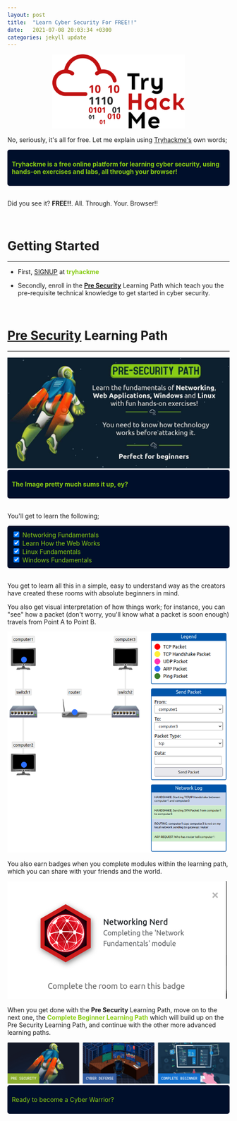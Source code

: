```yaml
---
layout: post
title:  "Learn Cyber Security For FREE!!"
date:   2021-07-08 20:03:34 +0300
categories: jekyll update
---
```


<div style="text-align:center;">

<img src="assets/thm-logo-small.png" width=300px>

</div>

No, seriously, it's all for free. Let me explain using [Tryhackme's](https://tryhackme.com) own words;

<div style="color:#88cc14;background-color:#000f2b;padding:10px;border-radius:5px;">

<strong>Tryhackme is a free online platform for learning cyber security, using hands-on exercises and labs, all through your browser!</strong>

</div>

<br>

Did you see it? **FREE!!**. All. Through. Your. Browser!!


<br>


# Getting Started
---
* First, <span style="color:#88cc14;">[SIGNUP](https://tryhackme.com/signup?referrer=4dbcc4eeab19e33d020a9e35e39a7a8f6552f432)</span> at <span style="color:#88cc14;">**tryhackme**</span>

* Secondly, enroll in the **[Pre Security](https://tryhackme.com/path/outline/presecurity)** Learning Path which teach you the pre-requisite technical knowledge to get started in cyber security.

<br>

# **[Pre Security](https://tryhackme.com/path/outline/presecurity) Learning Path**
---

<img src="assets/cyberfundamentals.jpg">
<br>

<div style="color:#88cc14;background-color:#000f2b;padding:10px;border-radius:5px;">

<strong>The Image pretty much sums it up, ey?</strong>

</div>

<br>


You'll get to learn the following;

<div style="color:#88cc14;background-color:#000f2b;padding:10px;border-radius:5px;">

  <div>
    <input type="checkbox" id="course-modules" name="modules"
          checked default>
    <label for="scales">Networking Fundamentals</label>

<br>
    <input type="checkbox" id="course-modules" name="modules"
          checked>
    <label for="scales">Learn How the Web Works</label>
<br>
    <input type="checkbox" id="course-modules" name="modules"
          checked>
    <label for="scales">Linux Fundamentals</label>
<br>
    <input type="checkbox" id="course-modules" name="modules"
          checked>
    <label for="scales">Windows Fundamentals</label>
  </div>

</div>


<br>


You get to learn all this in a simple, easy to understand way as the creators have created these rooms with absolute beginners in mind.

You also get visual interpretation of how things work; for instance, you can "see" how a packet (don't worry, you'll know what a packet is soon enough) travels from Point A to Point B. 

<img src="assets/game-01-network.png" height=500px>


You also earn badges when you complete modules within the learning path, which you can share with your friends and the world.

<img src="assets/badge.png">


When you get done with the <span>**Pre Security**</span> Learning Path, move on to the next one, the <span style="color:#88cc14;">**Complete Beginner Learning Path**</span> which will build up on the Pre Security Learning Path, and continue with the other more advanced learning paths.

<img src="assets/paths-01.png" />


<div style="color:#88cc14;background-color:#000f2b;padding:10px;border-radius:5px;">

Ready to become a Cyber Warrior?

</div>

<br>
<br>